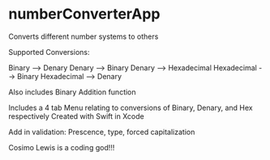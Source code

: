 # numberConverterApp

Converts different number systems to others

Supported Conversions:

Binary --> Denary
Denary --> Binary
Denary --> Hexadecimal
Hexadecimal --> Binary
Hexadecimal --> Denary

Also includes Binary Addition function

Includes a 4 tab Menu relating to conversions of Binary, Denary, and Hex respectively
Created with Swift in Xcode

Add in validation: Prescence, type, forced capitalization

Cosimo Lewis is a coding god!!!

